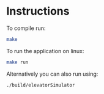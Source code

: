 # Instructions

To compile run:

```bash
make
```

To run the application on linux:

```bash
make run
```

Alternatively you can also run using:

```bash
./build/elevatorSimulator
```